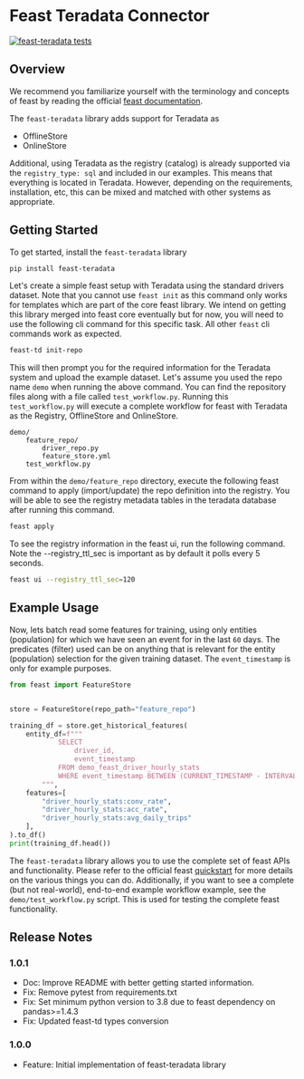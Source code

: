 # Feast Teradata Connector
[![feast-teradata tests](https://github.com/Teradata/feast-teradata/actions/workflows/ci-integeration-tests.yml/badge.svg)](https://github.com/Teradata/feast-teradata/actions/workflows/ci-integeration-tests.yml)

## Overview

We recommend you familiarize yourself with the terminology and concepts of feast by reading the official [feast documentation](https://docs.feast.dev/). 

The `feast-teradata` library adds support for Teradata as 
- OfflineStore 
- OnlineStore

Additional, using Teradata as the registry (catalog) is already supported via the `registry_type: sql` and included in our examples. This means that everything is located in Teradata. However, depending on the requirements, installation, etc, this can be mixed and matched with other systems as appropriate.  

## Getting Started

To get started, install the `feast-teradata` library

```bash
pip install feast-teradata
```

Let's create a simple feast setup with Teradata using the standard drivers dataset. Note that you cannot use `feast init` as this command only works for templates which are part of the core feast library. We intend on getting this library merged into feast core eventually but for now, you will need to use the following cli command for this specific task. All other `feast` cli commands work as expected. 

```bash
feast-td init-repo
```

This will then prompt you for the required information for the Teradata system and upload the example dataset. Let's assume you used the repo name `demo` when running the above command. You can find the repository files along with a file called `test_workflow.py`. Running this `test_workflow.py` will execute a complete workflow for feast with Teradata as the Registry, OfflineStore and OnlineStore. 


```
demo/
    feature_repo/
        driver_repo.py
        feature_store.yml
    test_workflow.py
```


From within the `demo/feature_repo` directory, execute the following feast command to apply (import/update) the repo definition into the registry. You will be able to see the registry metadata tables in the teradata database after running this command.


```bash
feast apply
```


To see the registry information in the feast ui, run the following command. Note the --registry_ttl_sec is important as by default it polls every 5 seconds. 

```bash
feast ui --registry_ttl_sec=120
```


## Example Usage

Now, lets batch read some features for training, using only entities (population) for which we have seen an event for in the last `60` days. The predicates (filter) used can be on anything that is relevant for the entity (population) selection for the given training dataset. The `event_timestamp` is only for example purposes.


```python
from feast import FeatureStore


store = FeatureStore(repo_path="feature_repo")

training_df = store.get_historical_features(
    entity_df=f"""
            SELECT
                driver_id,
                event_timestamp
            FROM demo_feast_driver_hourly_stats
            WHERE event_timestamp BETWEEN (CURRENT_TIMESTAMP - INTERVAL '60' DAY) AND CURRENT_TIMESTAMP
        """,
    features=[
        "driver_hourly_stats:conv_rate",
        "driver_hourly_stats:acc_rate",
        "driver_hourly_stats:avg_daily_trips"
    ],
).to_df()
print(training_df.head())
```


The `feast-teradata` library allows you to use the complete set of feast APIs and functionality. Please refer to the official feast [quickstart](https://docs.feast.dev/getting-started/quickstart) for more details on the various things you can do. Additionally, if you want to see a complete (but not real-world), end-to-end example workflow example, see the `demo/test_workflow.py` script. This is used for testing the complete feast functionality.


## Release Notes

### 1.0.1

- Doc: Improve README with better getting started information. 
- Fix: Remove pytest from requirements.txt
- Fix: Set minimum python version to 3.8 due to feast dependency on pandas>=1.4.3
- Fix: Updated feast-td types conversion


### 1.0.0

- Feature: Initial implementation of feast-teradata library
